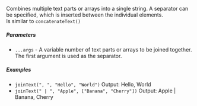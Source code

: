 Combines multiple text parts or arrays into a single string. A separator can be specified, which is inserted between the individual elements.  
Is similar to `concatenateText()`

##### Parameters
* `...args` - A variable number of text parts or arrays to be joined together. The first argument is used as the separator.

##### Examples
* `joinText(", ", "Hello", "World")` Output: Hello, World
* `joinText(" | ", "Apple", ["Banana", "Cherry"])` Output: Apple | Banana, Cherry
